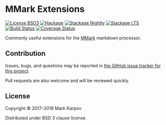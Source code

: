 # MMark Extensions

[![License BSD3](https://img.shields.io/badge/license-BSD3-brightgreen.svg)](http://opensource.org/licenses/BSD-3-Clause)
[![Hackage](https://img.shields.io/hackage/v/mmark-ext.svg?style=flat)](https://hackage.haskell.org/package/mmark-ext)
[![Stackage Nightly](http://stackage.org/package/mmark-ext/badge/nightly)](http://stackage.org/nightly/package/mmark-ext)
[![Stackage LTS](http://stackage.org/package/mmark-ext/badge/lts)](http://stackage.org/lts/package/mmark-ext)
[![Build Status](https://travis-ci.org/mmark-md/mmark-ext.svg?branch=master)](https://travis-ci.org/mmark-md/mmark-ext)
[![Coverage Status](https://coveralls.io/repos/mmark-md/mmark-ext/badge.svg?branch=master&service=github)](https://coveralls.io/github/mmark-md/mmark-ext?branch=master)

Commonly useful extensions for the
[MMark](https://hackage.haskell.org/package/mmark) markdown processor.

## Contribution

Issues, bugs, and questions may be reported in [the GitHub issue tracker for
this project](https://github.com/mmark-md/mmark-ext/issues).

Pull requests are also welcome and will be reviewed quickly.

## License

Copyright © 2017–2018 Mark Karpov

Distributed under BSD 3 clause license.

